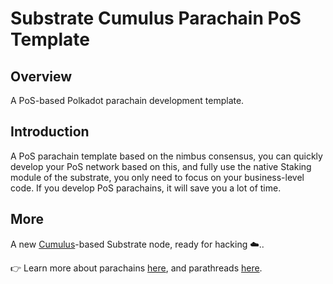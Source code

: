 # Substrate Cumulus Parachain PoS Template

## Overview
A PoS-based Polkadot parachain development template.
## Introduction
A PoS parachain template based on the nimbus consensus, you can quickly develop your PoS network based on this, 
and fully use the native Staking module of the substrate, you only need to focus on your business-level code. 
If you develop PoS parachains, it will save you a lot of time.

## More
A new [Cumulus](https://github.com/paritytech/cumulus/)-based Substrate node, ready for hacking ☁️..

👉 Learn more about parachains [here](https://wiki.polkadot.network/docs/learn-parachains), and
parathreads [here](https://wiki.polkadot.network/docs/learn-parathreads).


